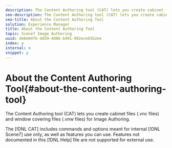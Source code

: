 ```yaml
---
description: The Content Authoring tool (CAT) lets you create cabinet files (.vnc files) and window covering files (.vnw files) for Image Authoring.
seo-description: The Content Authoring tool (CAT) lets you create cabinet files (.vnc files) and window covering files (.vnw files) for Image Authoring.
seo-title: About the Content Authoring Tool
solution: Experience Manager
title: About the Content Authoring Tool
topic: Scene7 Image Authoring
uuid: de0e04f6-dd59-4d86-b491-902ece65b2ee
index: y
internal: n
snippet: y
---
```


# About the Content Authoring Tool{#about-the-content-authoring-tool}

The Content Authoring tool (CAT) lets you create cabinet files (.vnc files) and window covering files (.vnw files) for Image Authoring.

The [!DNL CAT] includes commands and options meant for internal [!DNL Scene7] use only, as well as features you can use. Features not documented in this [!DNL Help] file are not supported for external use. 
